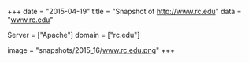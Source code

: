 
+++
date = "2015-04-19"
title = "Snapshot of http://www.rc.edu"
data = "www.rc.edu"

Server = ["Apache"]
domain = ["rc.edu"]

  image = "snapshots/2015_16/www.rc.edu.png"
+++
#
